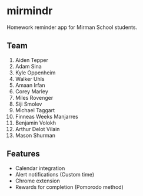 # mirmindr
Homework reminder app for Mirman School students.

<h2>Team</h2>
<ol>
<li>Aiden Tepper</li>
<li>Adam Sina</li>
<li>Kyle Oppenheim</li>
<li>Walker Uhls</li>
<li>Amaan Irfan</li>
<li>Corey Marley</li>
<li>Miles Rovenger</li>
<li>Siji Smolev</li>
<li>Michael Taggart</li>
<li>Finneas Weeks Manjarres</li>
<li>Benjamin Volokh</li>
<li>Arthur Delot Vilain</li>
<li>Mason Shurman</li>
</ol>

## Features
* Calendar integration
* Alert notifications (Custom time)
* Chrome extension
* Rewards for completion (Pomorodo method)
